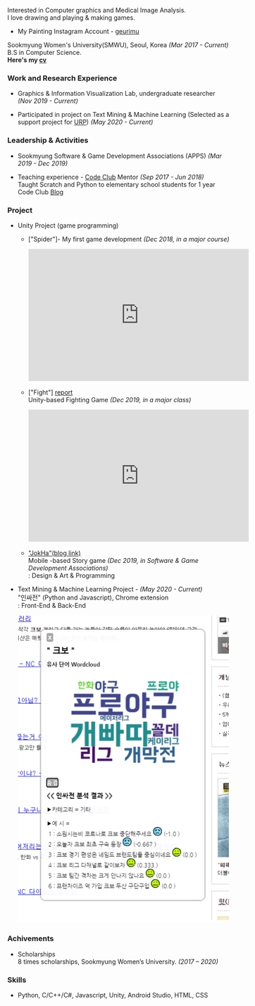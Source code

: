 ﻿
Interested in Computer graphics and Medical Image Analysis.  
I love drawing and playing & making games.
- My Painting Instagram Account - [geurimu](https://www.instagram.com/geu_rimu/)


Sookmyung Women's University(SMWU), Seoul, Korea *(Mar 2017 - Current)*
B.S in Computer Science.  
**Here's my [cv](/assets/cv.pdf)**


### Work and Research Experience
- Graphics & Information Visualization Lab, undergraduate researcher *(Nov 2019 - Current)*

- Participated in project on Text Mining & Machine Learning         (Selected as a support project for [URP](https://www.kofac.re.kr/web/contents/openBusiness1-1.do?schM=view&id=17802)) *(May 2020 - Current)*

### Leadership & Activities
- Sookmyung Software & Game Development Associations (APPS)  *(Mar 2019 - Dec 2019)*

- Teaching experience - [Code Club](https://codeclubkorea.org/) Mentor *(Sep 2017 - Jun 2018)*   
   Taught Scratch and Python to elementary school students for 1 year
Code Club [Blog](https://blog.naver.com/spqjf12345)


### Project 
- Unity Project (game programming) 
  - ["Spider"]- My first game development *(Dec 2018, in a major course)*    
    <iframe width="500" height="300" src="https://www.youtube.com/embed/toielYhi51o" frameborder="0" allow="accelerometer; autoplay; encrypted-media; gyroscope; picture-in-picture" allowfullscreen></iframe>
    
  - ["Fight"] [report](/assets/report.pdf)   
  Unity-based Fighting Game *(Dec 2019, in a major class)*    
    <iframe width="500" height="300" src="https://www.youtube.com/embed/1GsifDAfudc" frameborder="0" allow="accelerometer; autoplay; encrypted-media; gyroscope; picture-in-picture" allowfullscreen></iframe>
    
  
  
  - ["JokHa"(blog link)](https://m.blog.naver.com/inhahrdgame/221870175040)   
    Mobile -based Story game *(Dec 2019, in Software & Game Development Associations)*  
    <Potision> : Design & Art & Programming

- Text Mining & Machine Learning Project - *(May 2020 - Current)*    
     "인싸전" (Python and Javascript), Chrome extension   
       <Position> : Front-End & Back-End
     
     ![ex_screenshot](/assets/inside.jpg)
     
 ### Achivements
 - Scholarships  
     8 times scholarships, Sookmyung Women’s University. *(2017 – 2020)*
   
### Skills
   - Python, C/C++/C#, Javascript, Unity, Android Studio, HTML, CSS

